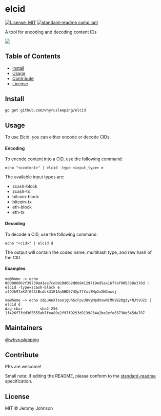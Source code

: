 elcid
=============
[![License: MIT](https://img.shields.io/badge/License-MIT-yellow.svg)](https://opensource.org/licenses/MIT) [![standard-readme compliant](https://img.shields.io/badge/readme%20style-standard-brightgreen.svg?style=flat-square)](https://github.com/RichardLitt/standard-readme)

A tool for encoding and decoding content IDs

![](https://jeanarogers.files.wordpress.com/2011/05/el-cid.jpg)

## Table of Contents

- [Install](#install)
- [Usage](#usage)
- [Contribute](#contribute)
- [License](#license)

## Install

```sh
go get github.com/whyrusleeping/elcid
```

## Usage

To use Elcid, you can either encode or decode CIDs.

#### Encoding

To encode content into a CID, use the following command:

```shell
echo "<content>" | elcid -type <input_type> e
```
The available input types are:

* zcash-block
* zcash-tx
* bitcoin-block
* bitcoin-tx
* eth-block
* eth-tx

#### Decoding

To decode a CID, use the following command:

```shell
echo "<cid>" | elcid d
```
The output will contain the codec name, multihash type, and raw hash of the CID.

#### Examples

```shell
me@home ~> echo 000000002f39739a41ee7ceb910d6b2d0084129719e95aa16f7af005380e370d | elcid -type=zcash-block e
z4QJh97xKVfG43tBcdLk31E1An5HD574Xp7fYxi7Mp1vXNGnxvj

me@home ~> echo zdpuAnXTsoojgUhScFpvU8vyMpdXswNCMUVB28gzy4NJtvUZc | elcid d
dag-cbor        sha2-256        1f426f7fdd365555ab7fea80e2f97f9293d9139834a2ba9efe63730e545da707
```
## Maintainers

[@whyrusleeping](https://github.com/whyrusleeping)

## Contribute

PRs are welcome!

Small note: If editing the README, please conform to the [standard-readme](https://github.com/RichardLitt/standard-readme) specification.

## License

MIT © Jeromy Johnson
